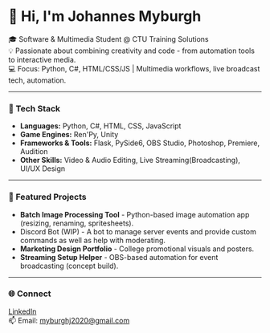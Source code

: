# 👋 Hi, I'm Johannes Myburgh

🎓 Software & Multimedia Student @ CTU Training Solutions  
💡 Passionate about combining creativity and code - from automation tools to interactive media.  
💻 Focus: Python, C#, HTML/CSS/JS | Multimedia workflows, live broadcast tech, automation.  

---

### 🧰 Tech Stack
- **Languages:** Python, C#, HTML, CSS, JavaScript
- **Game Engines:** Ren'Py, Unity
- **Frameworks & Tools:** Flask, PySide6, OBS Studio, Photoshop, Premiere, Audition  
- **Other Skills:** Video & Audio Editing, Live Streaming(Broadcasting), UI/UX Design  

---

### 🧩 Featured Projects
- **Batch Image Processing Tool** - Python-based image automation app (resizing, renaming, spritesheets).
- Discord Bot (WIP) - A bot to manage server events and provide custom commands as well as help with moderating.
- **Marketing Design Portfolio** - College promotional visuals and posters.  
- **Streaming Setup Helper** - OBS-based automation for event broadcasting (concept build).  

---

### 🌐 Connect
[LinkedIn](https://www.linkedin.com/in/johannes-myburgh-113284366)  
📫 Email: myburghj2020@gmail.com 
